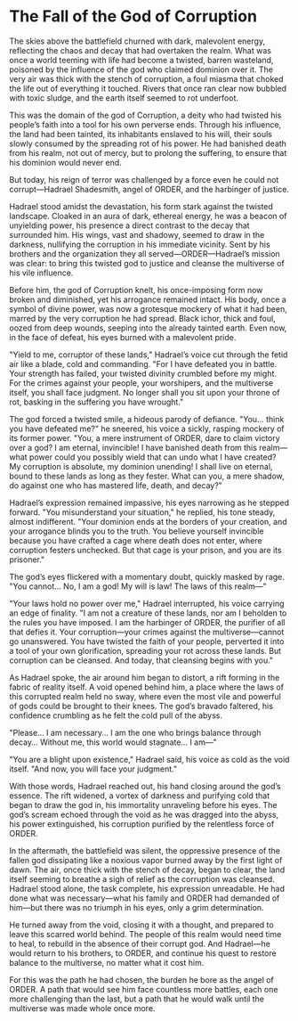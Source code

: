 # The Fall of the God of Corruption

The skies above the battlefield churned with dark, malevolent energy, reflecting the chaos and decay that had overtaken the realm. What was once a world teeming with life had become a twisted, barren wasteland, poisoned by the influence of the god who claimed dominion over it. The very air was thick with the stench of corruption, a foul miasma that choked the life out of everything it touched. Rivers that once ran clear now bubbled with toxic sludge, and the earth itself seemed to rot underfoot.

This was the domain of the god of Corruption, a deity who had twisted his people’s faith into a tool for his own perverse ends. Through his influence, the land had been tainted, its inhabitants enslaved to his will, their souls slowly consumed by the spreading rot of his power. He had banished death from his realm, not out of mercy, but to prolong the suffering, to ensure that his dominion would never end.

But today, his reign of terror was challenged by a force even he could not corrupt—Hadrael Shadesmith, angel of ORDER, and the harbinger of justice.

Hadrael stood amidst the devastation, his form stark against the twisted landscape. Cloaked in an aura of dark, ethereal energy, he was a beacon of unyielding power, his presence a direct contrast to the decay that surrounded him. His wings, vast and shadowy, seemed to draw in the darkness, nullifying the corruption in his immediate vicinity. Sent by his brothers and the organization they all served—ORDER—Hadrael’s mission was clear: to bring this twisted god to justice and cleanse the multiverse of his vile influence.

Before him, the god of Corruption knelt, his once-imposing form now broken and diminished, yet his arrogance remained intact. His body, once a symbol of divine power, was now a grotesque mockery of what it had been, marred by the very corruption he had spread. Black ichor, thick and foul, oozed from deep wounds, seeping into the already tainted earth. Even now, in the face of defeat, his eyes burned with a malevolent pride.

"Yield to me, corruptor of these lands," Hadrael’s voice cut through the fetid air like a blade, cold and commanding. "For I have defeated you in battle. Your strength has failed, your twisted divinity crumbled before my might. For the crimes against your people, your worshipers, and the multiverse itself, you shall face judgment. No longer shall you sit upon your throne of rot, basking in the suffering you have wrought."

The god forced a twisted smile, a hideous parody of defiance. "You… think you have defeated me?" he sneered, his voice a sickly, rasping mockery of its former power. "You, a mere instrument of ORDER, dare to claim victory over a god? I am eternal, invincible! I have banished death from this realm—what power could you possibly wield that can undo what I have created? My corruption is absolute, my dominion unending! I shall live on eternal, bound to these lands as long as they fester. What can you, a mere shadow, do against one who has mastered life, death, and decay?"

Hadrael’s expression remained impassive, his eyes narrowing as he stepped forward. "You misunderstand your situation," he replied, his tone steady, almost indifferent. "Your dominion ends at the borders of your creation, and your arrogance blinds you to the truth. You believe yourself invincible because you have crafted a cage where death does not enter, where corruption festers unchecked. But that cage is your prison, and you are its prisoner."

The god’s eyes flickered with a momentary doubt, quickly masked by rage. "You cannot… No, I am a god! My will is law! The laws of this realm—"

"Your laws hold no power over me," Hadrael interrupted, his voice carrying an edge of finality. "I am not a creature of these lands, nor am I beholden to the rules you have imposed. I am the harbinger of ORDER, the purifier of all that defies it. Your corruption—your crimes against the multiverse—cannot go unanswered. You have twisted the faith of your people, perverted it into a tool of your own glorification, spreading your rot across these lands. But corruption can be cleansed. And today, that cleansing begins with you."

As Hadrael spoke, the air around him began to distort, a rift forming in the fabric of reality itself. A void opened behind him, a place where the laws of this corrupted realm held no sway, where even the most vile and powerful of gods could be brought to their knees. The god’s bravado faltered, his confidence crumbling as he felt the cold pull of the abyss.

"Please… I am necessary… I am the one who brings balance through decay… Without me, this world would stagnate… I am—"

"You are a blight upon existence," Hadrael said, his voice as cold as the void itself. "And now, you will face your judgment."

With those words, Hadrael reached out, his hand closing around the god’s essence. The rift widened, a vortex of darkness and purifying cold that began to draw the god in, his immortality unraveling before his eyes. The god’s scream echoed through the void as he was dragged into the abyss, his power extinguished, his corruption purified by the relentless force of ORDER.

In the aftermath, the battlefield was silent, the oppressive presence of the fallen god dissipating like a noxious vapor burned away by the first light of dawn. The air, once thick with the stench of decay, began to clear, the land itself seeming to breathe a sigh of relief as the corruption was cleansed. Hadrael stood alone, the task complete, his expression unreadable. He had done what was necessary—what his family and ORDER had demanded of him—but there was no triumph in his eyes, only a grim determination.

He turned away from the void, closing it with a thought, and prepared to leave this scarred world behind. The people of this realm would need time to heal, to rebuild in the absence of their corrupt god. And Hadrael—he would return to his brothers, to ORDER, and continue his quest to restore balance to the multiverse, no matter what it cost him.

For this was the path he had chosen, the burden he bore as the angel of ORDER. A path that would see him face countless more battles, each one more challenging than the last, but a path that he would walk until the multiverse was made whole once more.